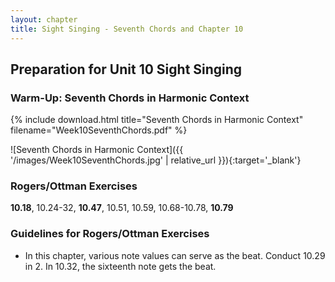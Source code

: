 ```yaml
---
layout: chapter
title: Sight Singing - Seventh Chords and Chapter 10
---
```


## Preparation for Unit 10 Sight Singing

### Warm-Up: Seventh Chords in Harmonic Context

{% include download.html title="Seventh Chords in Harmonic Context" filename="Week10SeventhChords.pdf" %}

![Seventh Chords in Harmonic Context]({{ '/images/Week10SeventhChords.jpg' | relative_url }}){:target='_blank'}

### Rogers/Ottman Exercises

**10.18**, 10.24-32, **10.47**, 10.51, 10.59, 10.68-10.78, **10.79**

### Guidelines for Rogers/Ottman Exercises

- In this chapter, various note values can serve as the beat. Conduct 10.29 in 2. In 10.32, the sixteenth note gets the beat. 